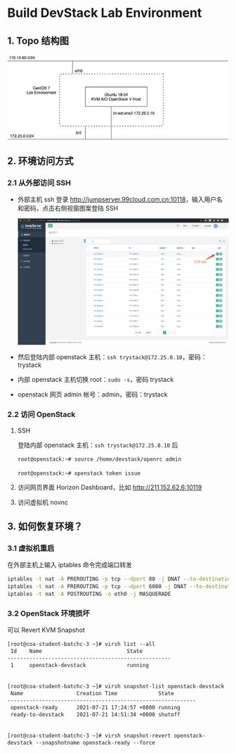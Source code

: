 # Build DevStack Lab Environment

## 1. Topo 结构图

![](image/coalab-devstack.png)

## 2. 环境访问方式

### 2.1 从外部访问 SSH

- 外部主机 ssh 登录 <http://jumpserver.99cloud.com.cn:10118>，输入用户名和密码，点击右侧视窗图案登陆 SSH

    ![](image/jumpserver.png)

- 然后登陆内部 openstack 主机：`ssh trystack@172.25.0.10`，密码：trystack
- 内部 openstack 主机切换 root：`sudo -s`，密码 trystack
- openstack 网页 admin 帐号：admin，密码：trystack

### 2.2 访问 OpenStack

1. SSH

    登陆内部 openstack 主机：`ssh trystack@172.25.0.10` 后

    ```console
    root@openstack:~# source /home/devstack/openrc admin

    root@openstack:~# openstack token issue
    ```

1. 访问网页界面 Horizon Dashboard，比如 http://211.152.62.6:10119
1. 访问虚拟机 novnc

## 3. 如何恢复环境？

### 3.1 虚拟机重启

在外部主机上输入 iptables 命令完成端口转发

```bash
iptables -t nat -A PREROUTING -p tcp --dport 80 -j DNAT --to-destination 172.25.0.10:80
iptables -t nat -A PREROUTING -p tcp --dport 6080 -j DNAT --to-destination 172.25.0.10:6080
iptables -t nat -A POSTROUTING -o eth0 -j MASQUERADE
```

### 3.2 OpenStack 环境损坏

可以 Revert KVM Snapshot

```console
[root@coa-student-batchc-3 ~]# virsh list --all
 Id    Name                           State
----------------------------------------------------
 1     openstack-devstack             running


[root@coa-student-batchc-3 ~]# virsh snapshot-list openstack-devstack  
 Name                 Creation Time             State
------------------------------------------------------------
 openstack-ready      2021-07-21 17:24:57 +0800 running
 ready-to-devstack    2021-07-21 14:51:34 +0800 shutoff


[root@coa-student-batchc-3 ~]# virsh snapshot-revert openstack-devstack --snapshotname openstack-ready --force
```
